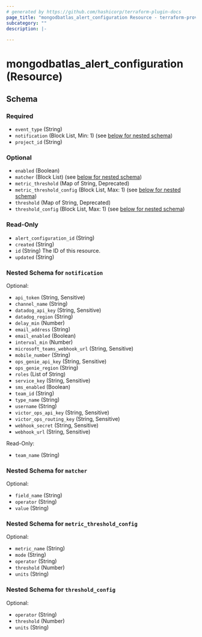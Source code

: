 ```yaml
---
# generated by https://github.com/hashicorp/terraform-plugin-docs
page_title: "mongodbatlas_alert_configuration Resource - terraform-provider-mongodbatlas"
subcategory: ""
description: |-
  
---
```


# mongodbatlas_alert_configuration (Resource)





<!-- schema generated by tfplugindocs -->
## Schema

### Required

- `event_type` (String)
- `notification` (Block List, Min: 1) (see [below for nested schema](#nestedblock--notification))
- `project_id` (String)

### Optional

- `enabled` (Boolean)
- `matcher` (Block List) (see [below for nested schema](#nestedblock--matcher))
- `metric_threshold` (Map of String, Deprecated)
- `metric_threshold_config` (Block List, Max: 1) (see [below for nested schema](#nestedblock--metric_threshold_config))
- `threshold` (Map of String, Deprecated)
- `threshold_config` (Block List, Max: 1) (see [below for nested schema](#nestedblock--threshold_config))

### Read-Only

- `alert_configuration_id` (String)
- `created` (String)
- `id` (String) The ID of this resource.
- `updated` (String)

<a id="nestedblock--notification"></a>
### Nested Schema for `notification`

Optional:

- `api_token` (String, Sensitive)
- `channel_name` (String)
- `datadog_api_key` (String, Sensitive)
- `datadog_region` (String)
- `delay_min` (Number)
- `email_address` (String)
- `email_enabled` (Boolean)
- `interval_min` (Number)
- `microsoft_teams_webhook_url` (String, Sensitive)
- `mobile_number` (String)
- `ops_genie_api_key` (String, Sensitive)
- `ops_genie_region` (String)
- `roles` (List of String)
- `service_key` (String, Sensitive)
- `sms_enabled` (Boolean)
- `team_id` (String)
- `type_name` (String)
- `username` (String)
- `victor_ops_api_key` (String, Sensitive)
- `victor_ops_routing_key` (String, Sensitive)
- `webhook_secret` (String, Sensitive)
- `webhook_url` (String, Sensitive)

Read-Only:

- `team_name` (String)


<a id="nestedblock--matcher"></a>
### Nested Schema for `matcher`

Optional:

- `field_name` (String)
- `operator` (String)
- `value` (String)


<a id="nestedblock--metric_threshold_config"></a>
### Nested Schema for `metric_threshold_config`

Optional:

- `metric_name` (String)
- `mode` (String)
- `operator` (String)
- `threshold` (Number)
- `units` (String)


<a id="nestedblock--threshold_config"></a>
### Nested Schema for `threshold_config`

Optional:

- `operator` (String)
- `threshold` (Number)
- `units` (String)
